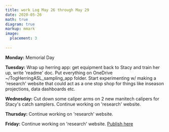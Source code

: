 ```yaml
---
title: work Log May 26 through May 29
date: 2020-05-26
math: true
diagram: true
markup: mmark
image:
  placement: 3
  
---
```


**Monday:** Memorial Day 

**Tuesday:** Wrap up herring app: get equipment back to Stacy and train her up, write 'readme' doc. Put everything on OneDrive ~/TogHerringASL_sampling_app folder. Start experimenting w/ making a 'research' website that could act as a one stop shop for things like inseason projections, data dashboards etc.

**Wednesday:** Cut down some caliper arms on 2 new manitech calipers for Stacy's catch samplers. Continue working on 'research' website.

**Thursday:**  Continue working on 'research' website.

**Friday:** Continue working on 'research' website. [Publish here](https://app.netlify.com/sites/cranky-fermi-1ab637/overview)

